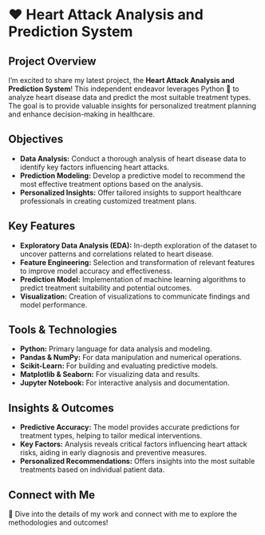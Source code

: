 # ❤️ Heart Attack Analysis and Prediction System

## Project Overview
I’m excited to share my latest project, the **Heart Attack Analysis and Prediction System**! This independent endeavor leverages Python 🐍 to analyze heart disease data and predict the most suitable treatment types. The goal is to provide valuable insights for personalized treatment planning and enhance decision-making in healthcare.

## Objectives
- **Data Analysis:** Conduct a thorough analysis of heart disease data to identify key factors influencing heart attacks.
- **Prediction Modeling:** Develop a predictive model to recommend the most effective treatment options based on the analysis.
- **Personalized Insights:** Offer tailored insights to support healthcare professionals in creating customized treatment plans.

## Key Features
- **Exploratory Data Analysis (EDA):** In-depth exploration of the dataset to uncover patterns and correlations related to heart disease.
- **Feature Engineering:** Selection and transformation of relevant features to improve model accuracy and effectiveness.
- **Prediction Model:** Implementation of machine learning algorithms to predict treatment suitability and potential outcomes.
- **Visualization:** Creation of visualizations to communicate findings and model performance.

## Tools & Technologies
- **Python:** Primary language for data analysis and modeling.
- **Pandas & NumPy:** For data manipulation and numerical operations.
- **Scikit-Learn:** For building and evaluating predictive models.
- **Matplotlib & Seaborn:** For visualizing data and results.
- **Jupyter Notebook:** For interactive analysis and documentation.

## Insights & Outcomes
- **Predictive Accuracy:** The model provides accurate predictions for treatment types, helping to tailor medical interventions.
- **Key Factors:** Analysis reveals critical factors influencing heart attack risks, aiding in early diagnosis and preventive measures.
- **Personalized Recommendations:** Offers insights into the most suitable treatments based on individual patient data.

## Connect with Me
🌟 Dive into the details of my work and connect with me to explore the methodologies and outcomes!

